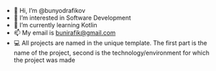 - 👋 Hi, I’m @bunyodrafikov
- 👀 I’m interested in Software Development
- 🌱 I’m currently learning Kotlin
- 📫 My email is bunirafik@gmail.com
- 💻 All projects are named in the unique template. The first part is the name of the project, second is the technology/environment for which the project was made
<!---
bunyodrafikov/bunyodrafikov is a ✨ special ✨ repository because its `README.md` (this file) appears on your GitHub profile.
You can click the Preview link to take a look at your changes.
--->

